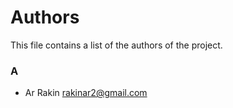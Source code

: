 # Authors
This file contains a list of the authors of the project.

### A
- Ar Rakin <rakinar2@gmail.com>
